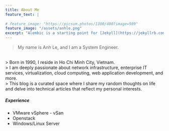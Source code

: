 ```yaml
---
title: About Me
feature_text: |
  
# feature_image: "https://picsum.photos/1300/400?image=989"
feature_image: "/assets/anhle.png"
excerpt: "Alembic is a starting point for [Jekyll](https://jekyllrb.com/) projects. Rather than starting from scratch, this boilerplate is designed to get the ball rolling immediately. Install it, configure it, tweak it, push it."
---
```


> My name is Anh Le, and I am a System Engineer.
<br>
> Born in 1990, I reside in Ho Chi Minh City, Vietnam.
<br>
> I am deeply passionate about network infrastructure, enterprise IT services, virtualization, cloud computing, web application development, and more.
<br>
> This blog is a curated space where I share my random thoughts on life and delve into technical articles that reflect my personal interests.


##### <i>Experience</i>

- VMware vSphere - vSan
- Openstack 
- Windows/Linux Server
